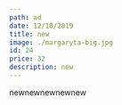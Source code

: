 ```yaml
---
path: ad
date: 12/10/2019
title: new
image: ./margaryta-big.jpg
id: 24
price: 32
description: new
---
```

newnewnewnewnew
